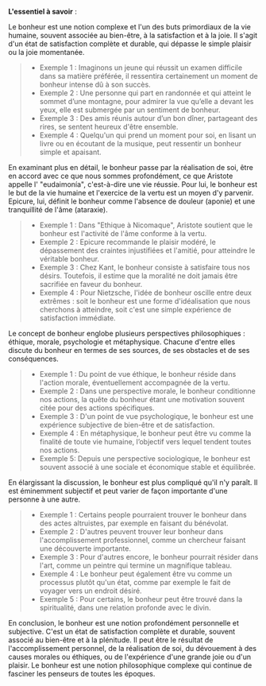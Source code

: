 **L'essentiel à savoir** :

Le bonheur est une notion complexe et l'un des buts primordiaux de la vie humaine, souvent associée au bien-être, à la satisfaction et à la joie. Il s'agit d'un état de satisfaction complète et durable, qui dépasse le simple plaisir ou la joie momentanée.

> - Exemple 1 : Imaginons un jeune qui réussit un examen difficile dans sa matière préférée, il ressentira certainement un moment de bonheur intense dû à son succès.
> - Exemple 2 : Une personne qui part en randonnée et qui atteint le sommet d’une montagne, pour admirer la vue qu’elle a devant les yeux, elle est submergée par un sentiment de bonheur.
> - Exemple 3 : Des amis réunis autour d’un bon dîner, partageant des rires, se sentent heureux d'être ensemble.
> - Exemple 4 : Quelqu'un qui prend un moment pour soi, en lisant un livre ou en écoutant de la musique, peut ressentir un bonheur simple et apaisant.

En examinant plus en détail, le bonheur passe par la réalisation de soi, être en accord avec ce que nous sommes profondément, ce que Aristote appelle l' "eudaimonía", c'est-à-dire une vie réussie. Pour lui, le bonheur est le but de la vie humaine et l'exercice de la vertu est un moyen d'y parvenir. Epicure, lui, définit le bonheur comme l'absence de douleur (aponie) et une tranquillité de l'âme (ataraxie). 

> - Exemple 1 : Dans "Ethique à Nicomaque", Aristote soutient que le bonheur est l'activité de l'âme conforme à la vertu.
> - Exemple 2 : Epicure recommande le plaisir modéré, le dépassement des craintes injustifiées et l'amitié, pour atteindre le véritable bonheur.
> - Exemple 3 : Chez Kant, le bonheur consiste à satisfaire tous nos désirs. Toutefois, il estime que la moralité ne doit jamais être sacrifiée en faveur du bonheur.
> - Exemple 4 : Pour Nietzsche, l'idée de bonheur oscille entre deux extrêmes : soit le bonheur est une forme d'idéalisation que nous cherchons à atteindre, soit c'est une simple expérience de satisfaction immédiate.

Le concept de bonheur englobe plusieurs perspectives philosophiques : éthique, morale, psychologie et métaphysique. Chacune d'entre elles discute du bonheur en termes de ses sources, de ses obstacles et de ses conséquences. 

> - Exemple 1 : Du point de vue éthique, le bonheur réside dans l'action morale, éventuellement accompagnée de la vertu.
> - Exemple 2 : Dans une perspective morale, le bonheur conditionne nos actions, la quête du bonheur étant une motivation souvent citée pour des actions spécifiques.
> - Exemple 3 : D'un point de vue psychologique, le bonheur est une expérience subjective de bien-être et de satisfaction.
> - Exemple 4 : En métaphysique, le bonheur peut être vu comme la finalité de toute vie humaine, l’objectif vers lequel tendent toutes nos actions.
> - Exemple 5: Depuis une perspective sociologique, le bonheur est souvent associé à une sociale et économique stable et équilibrée.

En élargissant la discussion, le bonheur est plus compliqué qu'il n'y paraît. Il est éminemment subjectif et peut varier de façon importante d'une personne à une autre.

> - Exemple 1 : Certains people pourraient trouver le bonheur dans des actes altruistes, par exemple en faisant du bénévolat.
> - Exemple 2 : D'autres peuvent trouver leur bonheur dans l'accomplissement professionnel, comme un chercheur faisant une découverte importante.
> - Exemple 3 : Pour d'autres encore, le bonheur pourrait résider dans l'art, comme un peintre qui termine un magnifique tableau.
> - Exemple 4 : Le bonheur peut également être vu comme un processus plutôt qu'un état, comme par exemple le fait de voyager vers un endroit désiré.
> - Exemple 5 : Pour certains, le bonheur peut être trouvé dans la spiritualité, dans une relation profonde avec le divin.

En conclusion, le bonheur est une notion profondément personnelle et subjective. C'est un état de satisfaction complète et durable, souvent associé au bien-être et à la plénitude. Il peut être le résultat de l'accomplissement personnel, de la réalisation de soi, du dévouement à des causes morales ou éthiques, ou de l'expérience d'une grande joie ou d'un plaisir. Le bonheur est une notion philosophique complexe qui continue de fasciner les penseurs de toutes les époques.